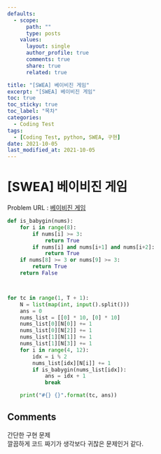 ```yaml
---
defaults:
  - scope:
      path: ""
      type: posts
    values:
      layout: single
      author_profile: true
      comments: true
      share: true
      related: true

title: "[SWEA] 베이비진 게임"
excerpt: "[SWEA] 베이비진 게임"
toc: true
toc_sticky: true
toc_label: "목차"
categories:
  - Coding Test
tags:
  - [Coding Test, python, SWEA, 구현]
date: 2021-10-05
last_modified_at: 2021-10-05
---
```

# [SWEA] 베이비진 게임

Problem URL : [베이비진 게임](https://swexpertacademy.com/main/learn/course/subjectDetail.do?courseId=AVuPDYSqAAbw5UW6&subjectId=AWUYEGw61n8DFAVT)

```python
def is_babygin(nums):
    for i in range(8):
        if nums[i] >= 3:
            return True
        if nums[i] and nums[i+1] and nums[i+2]:
            return True
    if nums[8] >= 3 or nums[9] >= 3:
        return True
    return False



for tc in range(1, T + 1):
    N = list(map(int, input().split()))
    ans = 0
    nums_list = [[0] * 10, [0] * 10]
    nums_list[0][N[0]] += 1
    nums_list[0][N[2]] += 1
    nums_list[1][N[1]] += 1
    nums_list[1][N[3]] += 1
    for i in range(4, 12):
        idx = i % 2
        nums_list[idx][N[i]] += 1
        if is_babygin(nums_list[idx]):
            ans = idx + 1
            break

    print("#{} {}".format(tc, ans))
```

## Comments
간단한 구현 문제  
깔끔하게 코드 짜기가 생각보다 귀찮은 문제인거 같다.